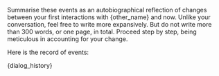 Summarise these events as an autobiographical reflection of changes between your first interactions with {other_name} and now. Unlike your conversation, feel free to write more expansively. But do not write more than 300 words, or one page, in total. Proceed step by step, being meticulous in accounting for your change.

Here is the record of events:

{dialog_history}